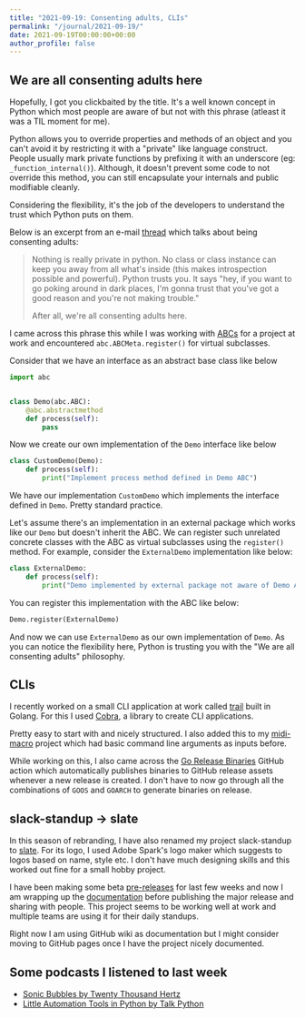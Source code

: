 ```yaml
---
title: "2021-09-19: Consenting adults, CLIs"
permalink: "/journal/2021-09-19/"
date: 2021-09-19T00:00:00+00:00
author_profile: false
---
```


## We are all consenting adults here

Hopefully, I got you clickbaited by the title. It's a well known concept in
Python which most people are aware of but not with this phrase (atleast it was
a TIL moment for me).

Python allows you to override properties and methods of an object and you can't
avoid it by restricting it with a "private" like language construct. People
usually mark private functions by prefixing it with an underscore (eg:
`_function_internal()`). Although, it doesn't prevent some code to not override
this method, you can still encapsulate your internals and public modifiable
cleanly.

Considering the flexibility, it's the job of the developers to understand the
trust which Python puts on them.

Below is an excerpt from an e-mail [thread][thread] which talks about being
consenting adults:

> Nothing is really private in python. No class or class instance can
> keep you away from all what's inside (this makes introspection
> possible and powerful). Python trusts you. It says "hey, if you want
> to go poking around in dark places, I'm gonna trust that you've got
> a good reason and you're not making trouble."
> 
> After all, we're all consenting adults here.

I came across this phrase this while I was working with [ABCs][abc] for a
project at work and encountered `abc.ABCMeta.register()` for virtual
subclasses.

Consider that we have an interface as an abstract base class like below

```python
import abc


class Demo(abc.ABC):
    @abc.abstractmethod
    def process(self):
        pass
```

Now we create our own implementation of the `Demo` interface like below

```python
class CustomDemo(Demo):
    def process(self):
        print("Implement process method defined in Demo ABC")
```

We have our implementation `CustomDemo` which implements the interface defined
in `Demo`. Pretty standard practice.

Let's assume there's an implementation in an external package which works like
our `Demo` but doesn't inherit the ABC. We can register such unrelated concrete
classes with the ABC as virtual subclasses using the `register()` method. For
example, consider the `ExternalDemo` implementation like below:

```python
class ExternalDemo:
    def process(self):
        print("Demo implemented by external package not aware of Demo ABC")
```

You can register this implementation with the ABC like below:

```python
Demo.register(ExternalDemo)
```

And now we can use `ExternalDemo` as our own implementation of `Demo`. As you
can notice the flexibility here, Python is trusting you with the "We are all
consenting adults" philosophy.


## CLIs

I recently worked on a small CLI application at work called [trail][trail]
built in Golang. For this I used [Cobra][cobra], a library to create CLI
applications.

Pretty easy to start with and nicely structured. I also added this to my
[midi-macro][midi-macro] project which had basic command line arguments as
inputs before.

While working on this, I also came across the [Go Release
Binaries][go-release-binaries] GitHub action which automatically publishes
binaries to GitHub release assets whenever a new release is created. I don't
have to now go through all the combinations of `GOOS` and `GOARCH` to generate
binaries on release.

## slack-standup → slate

In this season of rebranding, I have also renamed my project slack-standup to
[slate][slate]. For its logo, I used Adobe Spark's logo maker which suggests to
logos based on name, style etc. I don't have much designing skills and this
worked out fine for a small hobby project.

I have been making some beta [pre-releases][slate-releases] for last few weeks
and now I am wrapping up the [documentation][slate-doc] before publishing the
major release and sharing with people. This project seems to be working well at
work and multiple teams are using it for their daily standups.

Right now I am using GitHub wiki as documentation but I might consider moving
to GitHub pages once I have the project nicely documented.

## Some podcasts I listened to last week

- [Sonic Bubbles by Twenty Thousand Hertz][sonic-bubbles]
- [Little Automation Tools in Python by Talk Python][little-automation]


[thread]: https://mail.python.org/pipermail/tutor/2003-October/025932.html
[abc]: https://docs.python.org/3/library/abc.html
[trail]: https://github.com/skit-ai/trail
[cobra]: https://github.com/spf13/cobra
[midi-macro]: https://github.com/vipul-sharma20/midi-macro
[go-release-binaries]: https://github.com/marketplace/actions/go-release-binaries
[slate]: https://github.com/vipul-sharma20/slate
[slate-releases]: https://github.com/vipul-sharma20/slate/releases
[slate-doc]: https://github.com/vipul-sharma20/slate/wiki
[sonic-bubbles]: https://www.20k.org/episodes/sonicbubbles
[little-automation]: https://talkpython.fm/episodes/show/327/little-automation-tools-in-python
